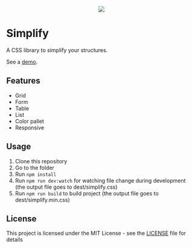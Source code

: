 <p align="center">
  <img src="https://i.imgur.com/fXHKHTU.jpg">
</p>

# Simplify

A CSS library to simplify your structures.

See a [demo](https://danielsclet.github.io/simplify/).

## Features

- Grid
- Form
- Table
- List
- Color pallet
- Responsive

## Usage

1. Clone this repository
2. Go to the folder
3. Run `npm install`
4. Run `npm run dev:watch` for watching file change during development (the output file goes to dest/simplify.css)
4. Run `npm run build` to build project (the output file goes to dest/simplify.min.css)

## License

This project is licensed under the MIT License - see the [LICENSE](LICENSE) file for details
